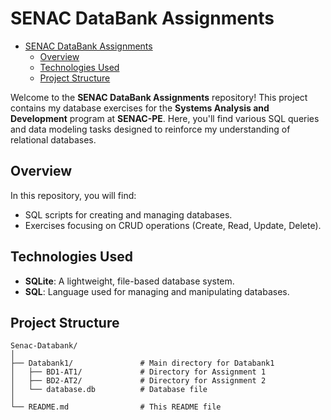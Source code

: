 # SENAC DataBank Assignments

<!--toc:start-->

- [SENAC DataBank Assignments](#senac-databank-assignments)
  - [Overview](#overview)
  - [Technologies Used](#technologies-used)
  - [Project Structure](#project-structure)
  <!--toc:end-->

Welcome to the **SENAC DataBank Assignments** repository! This project contains my
database exercises for the **Systems Analysis and Development** program at
**SENAC-PE**. Here, you'll find various SQL queries and data modeling tasks designed
to reinforce my understanding of relational databases.

## Overview

In this repository, you will find:

- SQL scripts for creating and managing databases.
- Exercises focusing on CRUD operations (Create, Read, Update, Delete).

## Technologies Used

- **SQLite**: A lightweight, file-based database system.
- **SQL**: Language used for managing and manipulating databases.

## Project Structure

```plaintext
Senac-Databank/
│
├── Databank1/               # Main directory for Databank1
│   ├── BD1-AT1/             # Directory for Assignment 1
│   ├── BD2-AT2/             # Directory for Assignment 2
│   └── database.db          # Database file
│
└── README.md                # This README file
```

